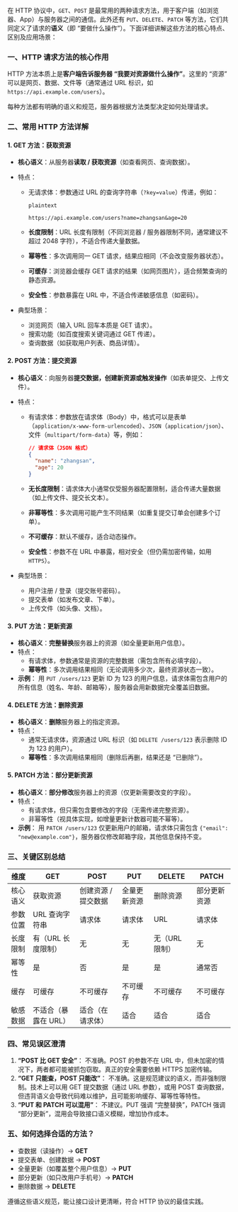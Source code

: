 在 HTTP 协议中，`GET`、`POST` 是最常用的两种请求方法，用于客户端（如浏览器、App）与服务器之间的通信。此外还有 `PUT`、`DELETE`、`PATCH` 等方法，它们共同定义了请求的**语义**（即 “要做什么操作”）。下面详细讲解这些方法的核心特点、区别及应用场景：

### 一、HTTP 请求方法的核心作用

HTTP 方法本质上是**客户端告诉服务器 “我要对资源做什么操作”**。这里的 “资源” 可以是网页、数据、文件等（通常通过 URL 标识，如 `https://api.example.com/users`）。

每种方法都有明确的语义和规范，服务器根据方法类型决定如何处理请求。

### 二、常用 HTTP 方法详解

#### 1. GET 方法：获取资源

- **核心语义**：从服务器**读取 / 获取资源**（如查看网页、查询数据）。

- 特点：

  - 无请求体：参数通过 URL 的查询字符串（`?key=value`）传递，例如：

    ```plaintext
    plaintext
    
    https://api.example.com/users?name=zhangsan&age=20
    ```

  - **长度限制**：URL 长度有限制（不同浏览器 / 服务器限制不同，通常建议不超过 2048 字符），不适合传递大量数据。

  - **幂等性**：多次调用同一 GET 请求，结果应相同（不会改变服务器状态）。

  - **可缓存**：浏览器会缓存 GET 请求的结果（如网页图片），适合频繁查询的静态资源。

  - **安全性**：参数暴露在 URL 中，不适合传递敏感信息（如密码）。

- 典型场景：

  - 浏览网页（输入 URL 回车本质是 GET 请求）。
  - 搜索功能（如百度搜索关键词通过 GET 传递）。
  - 查询数据（如获取用户列表、商品详情）。

#### 2. POST 方法：提交资源

- **核心语义**：向服务器**提交数据，创建新资源或触发操作**（如表单提交、上传文件）。

- 特点：

  - 有请求体：参数放在请求体（Body）中，格式可以是表单（`application/x-www-form-urlencoded`）、`JSON`（`application/json`）、文件（`multipart/form-data`）等，例如：

    ```json
    // 请求体（JSON 格式）
    {
      "name": "zhangsan",
      "age": 20
    }
    ```

  - **无长度限制**：请求体大小通常仅受服务器配置限制，适合传递大量数据（如上传文件、提交长文本）。

  - **非幂等性**：多次调用可能产生不同结果（如重复提交订单会创建多个订单）。

  - **不可缓存**：默认不缓存，适合动态操作。

  - **安全性**：参数不在 URL 中暴露，相对安全（但仍需加密传输，如用 `HTTPS`）。

- 典型场景：

  - 用户注册 / 登录（提交账号密码）。
  - 提交表单（如发布文章、下单）。
  - 上传文件（如头像、文档）。

#### 3. PUT 方法：更新资源

- **核心语义**：**完整替换**服务器上的资源（如全量更新用户信息）。
- 特点：
  - 有请求体，参数通常是资源的完整数据（需包含所有必填字段）。
  - **幂等性**：多次调用结果相同（无论调用多少次，最终资源状态一致）。
- **示例**：
  用 `PUT /users/123` 更新 ID 为 123 的用户信息，请求体需包含用户的所有信息（姓名、年龄、邮箱等），服务器会用新数据完全覆盖旧数据。

#### 4. DELETE 方法：删除资源

- **核心语义**：**删除**服务器上的指定资源。
- 特点：
  - 通常无请求体，资源通过 URL 标识（如 `DELETE /users/123` 表示删除 ID 为 123 的用户）。
  - **幂等性**：多次调用结果相同（删除后再删，结果还是 “已删除”）。

#### 5. PATCH 方法：部分更新资源

- **核心语义**：**部分修改**服务器上的资源（仅更新需要改变的字段）。
- 特点：
  - 有请求体，但只需包含要修改的字段（无需传递完整资源）。
  - 非幂等性（视具体实现，如增量更新计数器可能不幂等）。
- **示例**：
  用 `PATCH /users/123` 仅更新用户的邮箱，请求体只需包含 `{"email": "new@example.com"}`，服务器仅修改邮箱字段，其他信息保持不变。

### 三、关键区别总结

| 维度     | GET                  | POST                | PUT          | DELETE         | PATCH        |
| -------- | -------------------- | ------------------- | ------------ | -------------- | ------------ |
| 核心语义 | 获取资源             | 创建资源 / 提交数据 | 全量更新资源 | 删除资源       | 部分更新资源 |
| 参数位置 | URL 查询字符串       | 请求体              | 请求体       | URL            | 请求体       |
| 长度限制 | 有（URL 长度限制）   | 无                  | 无           | 无（URL 限制） | 无           |
| 幂等性   | 是                   | 否                  | 是           | 是             | 通常否       |
| 缓存     | 可缓存               | 不可缓存            | 不可缓存     | 不可缓存       | 不可缓存     |
| 敏感数据 | 不适合（暴露在 URL） | 适合（在请求体）    | 适合         | 适合           | 适合         |

### 四、常见误区澄清

1. **“POST 比 GET 安全”**：
   不准确。POST 的参数不在 URL 中，但未加密的情况下，两者都可能被抓包窃取。真正的安全需要依赖 HTTPS 加密传输。
2. **“GET 只能查，POST 只能改”**：
   不准确。这是规范建议的语义，而非强制限制。技术上可以用 GET 提交数据（通过 URL 参数），或用 POST 查询数据，但违背语义会导致代码难以维护，且可能影响缓存、幂等性等特性。
3. **“PUT 和 PATCH 可以混用”**：
   不建议。PUT 强调 “完整替换”，PATCH 强调 “部分更新”，混用会导致接口语义模糊，增加协作成本。

### 五、如何选择合适的方法？

- 查数据（读操作）→ **GET**
- 提交表单、创建数据 → **POST**
- 全量更新（如覆盖整个用户信息）→ **PUT**
- 部分更新（如只改用户手机号）→ **PATCH**
- 删除数据 → **DELETE**

遵循这些语义规范，能让接口设计更清晰，符合 HTTP 协议的最佳实践。